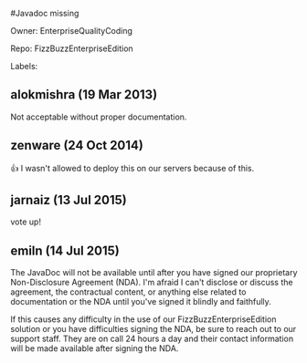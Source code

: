 #Javadoc missing

Owner: EnterpriseQualityCoding

Repo: FizzBuzzEnterpriseEdition

Labels: 

## alokmishra (19 Mar 2013)

Not acceptable without proper documentation.


## zenware (24 Oct 2014)

:+1: I wasn't allowed to deploy this on our servers because of this.


## jarnaiz (13 Jul 2015)

vote up!


## emiln (14 Jul 2015)

The JavaDoc will not be available until after you have signed our proprietary Non-Disclosure Agreement (NDA). I'm afraid I can't disclose or discuss the agreement, the contractual content, or anything else related to documentation or the NDA until you've signed it blindly and faithfully.

If this causes any difficulty in the use of our FizzBuzzEnterpriseEdition solution or you have difficulties signing the NDA, be sure to reach out to our support staff. They are on call 24 hours a day and their contact information will be made available after signing the NDA.


